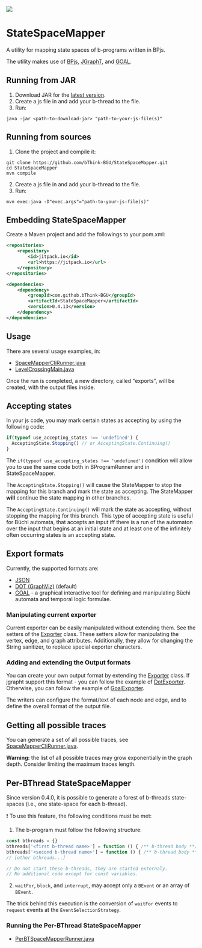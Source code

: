 [![](https://jitpack.io/v/bThink-BGU/StateSpaceMapper.svg)](https://jitpack.io/#bThink-BGU/StateSpaceMapper)

# StateSpaceMapper
A utility for mapping state spaces of b-programs written in BPjs.

The utility makes use of [BPjs](https://github.com/bThink-BGU/BPjs), [JGraphT](https://jgrapht.org/), and [GOAL](http://goal.im.ntu.edu.tw/).

## Running from JAR
1. Download JAR for the [latest version](https://github.com/bThink-BGU/StateSpaceMapper/releases/latest).
2. Create a js file in and add your b-thread to the file.
3. Run:
```
java -jar <path-to-download-jar> "path-to-your-js-file(s)"
```

## Running from sources
1. Clone the project and compile it:
```
git clone https://github.com/bThink-BGU/StateSpaceMapper.git
cd StateSpaceMapper
mvn compile
```
2. Create a js file in and add your b-thread to the file.
3. Run:
```
mvn exec:java -D"exec.args"="path-to-your-js-file(s)"
```

## Embedding StateSpaceMapper 
Create a Maven project and add the followings to your pom.xml:
```xml
<repositories>
	<repository>
		<id>jitpack.io</id>
		<url>https://jitpack.io</url>
	</repository>
</repositories>
```
```xml
<dependencies>
	<dependency>
		<groupId>com.github.bThink-BGU</groupId>
		<artifactId>StateSpaceMapper</artifactId>
		<version>0.4.13</version>
	</dependency>
</dependencies>
```

## Usage
There are several usage examples, in: 
* [SpaceMapperCliRunner.java](src/main/java/il/ac/bgu/cs/bp/statespacemapper/SpaceMapperCliRunner.java)
* [LevelCrossingMain.java](src/test/java/il/ac/bgu/cs/bp/statespacemapper/levelCrossing/LevelCrossingMain.java)

Once the run is completed, a new directory, called "exports", will be created, with the output files inside.

## Accepting states
In your js code, you may mark certain states as accepting by using the following code:
```javascript
if(typeof use_accepting_states !== 'undefined') {
  AcceptingState.Stopping() // or AcceptingState.Continuing()
}
```

The ```if(typeof use_accepting_states !== 'undefined')``` condition will allow you to use the same code both in BProgramRunner and in StateSpaceMapper.

The ```AcceptingState.Stopping()``` will cause the StateMapper to stop the mapping for this branch and mark the state as accepting. The StateMapper **will** continue the state mapping in other branches.

The ```AcceptingState.Continuing()``` will mark the state as accepting, without stopping the mapping for this branch.
This type of accepting state is useful for Büchi automata, that accepts an input iff there is a run of the automaton over the input that begins at an initial state and  at least one of the infinitely often occurring states is an accepting state.

## Export formats
Currently, the supported formats are:
* [JSON](https://jgrapht.org/javadoc/org.jgrapht.io/org/jgrapht/nio/json/JSONExporter.html)
* [DOT (GraphViz)](https://graphviz.org/) (default)
* [GOAL](http://goal.im.ntu.edu.tw) - a graphical interactive tool for defining and manipulating Büchi automata and temporal logic formulae.

[comment]: <> (* [Noam]&#40;https://github.com/izuzak/noam&#41; &#40;allows for translating the automaton into a regular expression&#41;)

[comment]: <> (* [Regular Expression]&#40;http://goal.im.ntu.edu.tw&#41; - Uses GOAl to translate the automaton into a regular expression&#41;)

[comment]: <> (* [Neo4J]&#40;https://neo4j.com/&#41; &#40;requires an installation of Neo4J and configuring the driver ```mpr.setNeo4jDriver&#40;driver&#41;;```&#41;)

### Manipulating current exporter
Current exporter can be easily manipulated without extending them. See the setters of the [Exporter](src/main/java/il/ac/bgu/cs/bp/statespacemapper/jgrapht/exports/Exporter.java) class.
These setters allow for manipulating the vertex, edge, and graph attributes. 
Additionally, they allow for changing the String sanitizer, to replace special exporter characters. 

### Adding and extending the Output formats
You can create your own output format by extending the [Exporter](src/main/java/il/ac/bgu/cs/bp/statespacemapper/jgrapht/exports/Exporter.java) class. 
If jgrapht support this format - you can follow the example of [DotExporter](src/main/java/il/ac/bgu/cs/bp/statespacemapper/jgrapht/exports/DotExporter.java). 
Otherwise, you can follow the example of [GoalExporter](src/main/java/il/ac/bgu/cs/bp/statespacemapper/jgrapht/exports/GoalExporter.java).

The writers can configure the format/text of each node and edge, and to define the overall format of the output file. 

## Getting all possible traces
You can generate a set of all possible traces, see [SpaceMapperCliRunner.java](src/main/java/il/ac/bgu/cs/bp/statespacemapper/SpaceMapperCliRunner.java). 

**Warning:** the list of all possible traces may grow exponentially in the graph depth. Consider limiting the maximum traces length.

## Per-BThread StateSpaceMapper
Since version 0.4.0, it is possible to generate a forest of b-threads state-spaces (i.e., one state-space for each b-thread).

:exclamation: To use this feature, the following conditions must be met:  

1. The b-program must follow the following structure:
```javascript
const bthreads = {}
bthreads['<first b-thread name>'] = function () { /** b-thread body **/}
bthreads['<second b-thread name>'] = function () { /** b-thread body **/}
// [other bthreads...]

// Do not start these b-threads, they are started externaly.
// No additional code except for const variables.
```
2. `waitFor`, `block`, and `interrupt`, may accept only a `BEvent` or an array of `BEvent`.

The trick behind this execution is the conversion of `waitFor` events to `request` events at the `EventSelectionStrategy`.

### Running the Per-BThread StateSpaceMapper
* [PerBTSpaceMapperRunner.java](src/main/java/il/ac/bgu/cs/bp/statespacemapper/PerBTSpaceMapperRunner.java)